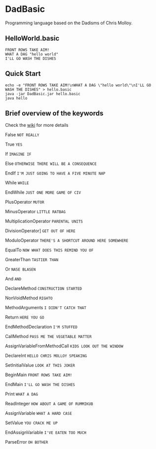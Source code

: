 # DadBasic

Programming language based on the Dadisms of Chris Molloy.

## HelloWorld.basic

	FRONT ROWS TAKE AIM!
	WHAT A DAG "hello world"
	I'LL GO WASH THE DISHES

## Quick Start

	echo -e "FRONT ROWS TAKE AIM!\nWHAT A DAG \"hello world\"\nI'LL GO WASH THE DISHES" > hello.basic
	java -jar DadBasic.jar hello.basic
	java hello

## Brief overview of the keywords

Check the [wiki](http://github.com/whamtet/DadBasic/wiki/DadBasic) for more details

False `NOT REALLY`

True `YES`

If `IMAGINE IF`

Else `OTHERWISE THERE WILL BE A CONSEQUENCE`

EndIf `I'M JUST GOING TO HAVE A FIVE MINUTE NAP`

While `WHILE`

EndWhile `JUST ONE MORE GAME OF CIV`

PlusOperator `MUTOR`

MinusOperator `LITTLE RATBAG`

MultiplicationOperator `PARENTAL UNITS`

DivisionOperator] `GET OUT OF HERE`

ModuloOperator  `THERE'S A SHORTCUT AROUND HERE SOMEWHERE`

EqualTo `NOW WHAT DOES THIS REMIND YOU OF`

GreaterThan `TASTIER THAN`

Or `NASE BLASEN`

And `AND`

DeclareMethod `CONSTRUCTION STARTED`

NonVoidMethod `RIGHTO`

MethodArguments `I DIDN'T CATCH THAT`

Return `HERE YOU GO`

EndMethodDeclaration `I'M STUFFED`

CallMethod `PASS ME THE VEGETABLE MATTER`

AssignVariableFromMethodCall `KIDS LOOK OUT THE WINDOW`

DeclareInt `HELLO CHRIS MOLLOY SPEAKING`

SetInitialValue `LOOK AT THIS JOKER`

BeginMain `FRONT ROWS TAKE AIM!`

EndMain `I'LL GO WASH THE DISHES`

Print `WHAT A DAG`

ReadInteger `HOW ABOUT A GAME OF RUMMIKUB`

AssignVariable `WHAT A HARD CASE`

SetValue `YOU CRACK ME UP`

EndAssignVariable `I'VE EATEN TOO MUCH`

ParseError `OH BOTHER`
